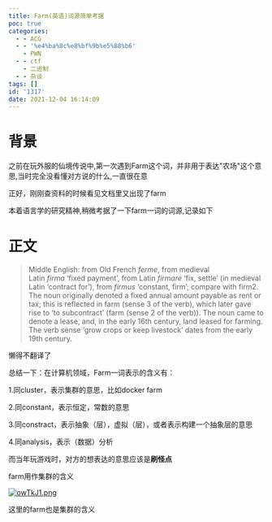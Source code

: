 ```yaml
---
title: Farm(英语)词源简单考据
poc: true
categories:
  - - ACG
  - - '%e4%ba%8c%e8%bf%9b%e5%88%b6'
    - PWN
  - - ctf
    - 二进制
  - - 杂谈
tags: []
id: '1317'
date: 2021-12-04 16:14:09
---
```


# 背景

之前在玩外服的仙境传说中,第一次遇到Farm这个词，并非用于表达"农场"这个意思,当时完全没看懂对方说的什么,一直很在意

正好，刚刚查资料的时候看见文档里又出现了farm

本着语言学的研究精神,稍微考据了一下farm一词的词源,记录如下

# 正文

> Middle English: from Old French _ferme_, from medieval Latin _firma_ ‘fixed payment’, from Latin _firmare_ ‘fix, settle’ (in medieval Latin ‘contract for’), from _firmus_ ‘constant, firm’; compare with firm2. The noun originally denoted a fixed annual amount payable as rent or tax; this is reflected in farm (sense 3 of the verb), which later gave rise to ‘to subcontract’ (farm (sense 2 of the verb)). The noun came to denote a lease, and, in the early 16th century, land leased for farming. The verb sense ‘grow crops or keep livestock’ dates from the early 19th century.

懒得不翻译了

总结一下：在计算机领域，Farm一词表示的含义有：

1.同cluster，表示集群的意思，比如docker farm

2.同constant，表示恒定，常数的意思

3.同constract，表示抽象（层），虚拟（层），或者表示构建一个抽象层的意思

4.同analysis，表示（数据）分析

而当年玩游戏时，对方的想表达的意思应该是**刷怪点**

farm用作集群的含义

[![owTkJ1.png](https://s4.ax1x.com/2021/12/04/owTkJ1.png)](https://imgtu.com/i/owTkJ1)

这里的farm也是集群的含义